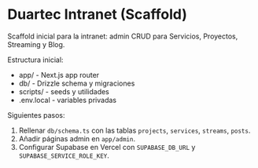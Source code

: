 # Duartec Intranet (Scaffold)

Scaffold inicial para la intranet: admin CRUD para Servicios, Proyectos, Streaming y Blog.

Estructura inicial:

- app/ - Next.js  app router
- db/ - Drizzle schema y migraciones
- scripts/ - seeds y utilidades
- .env.local - variables privadas

Siguientes pasos:

1. Rellenar `db/schema.ts` con las tablas `projects`, `services`, `streams`, `posts`.
2. Añadir páginas admin en `app/admin`.
3. Configurar Supabase en Vercel con `SUPABASE_DB_URL` y `SUPABASE_SERVICE_ROLE_KEY`.

